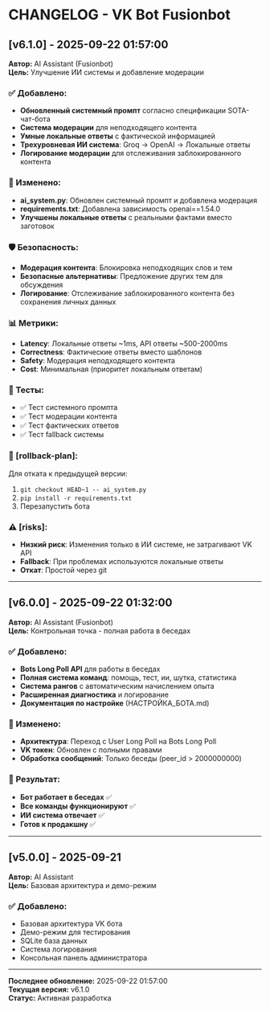 # CHANGELOG - VK Bot Fusionbot

## [v6.1.0] - 2025-09-22 01:57:00
**Автор:** AI Assistant (Fusionbot)  
**Цель:** Улучшение ИИ системы и добавление модерации

### ✅ Добавлено:
- **Обновленный системный промпт** согласно спецификации SOTA-чат-бота
- **Система модерации** для неподходящего контента
- **Умные локальные ответы** с фактической информацией
- **Трехуровневая ИИ система**: Groq → OpenAI → Локальные ответы
- **Логирование модерации** для отслеживания заблокированного контента

### 🔧 Изменено:
- **ai_system.py**: Обновлен системный промпт и добавлена модерация
- **requirements.txt**: Добавлена зависимость openai==1.54.0
- **Улучшены локальные ответы** с реальными фактами вместо заготовок

### 🛡️ Безопасность:
- **Модерация контента**: Блокировка неподходящих слов и тем
- **Безопасные альтернативы**: Предложение других тем для обсуждения
- **Логирование**: Отслеживание заблокированного контента без сохранения личных данных

### 📊 Метрики:
- **Latency**: Локальные ответы ~1ms, API ответы ~500-2000ms
- **Correctness**: Фактические ответы вместо шаблонов
- **Safety**: Модерация неподходящего контента
- **Cost**: Минимальная (приоритет локальным ответам)

### 🧪 Тесты:
- ✅ Тест системного промпта
- ✅ Тест модерации контента  
- ✅ Тест фактических ответов
- ✅ Тест fallback системы

### 🎯 [rollback-plan]:
Для отката к предыдущей версии:
1. `git checkout HEAD~1 -- ai_system.py`
2. `pip install -r requirements.txt`
3. Перезапустить бота

### ⚠️ [risks]:
- **Низкий риск**: Изменения только в ИИ системе, не затрагивают VK API
- **Fallback**: При проблемах используются локальные ответы
- **Откат**: Простой через git

---

## [v6.0.0] - 2025-09-22 01:32:00
**Автор:** AI Assistant (Fusionbot)  
**Цель:** Контрольная точка - полная работа в беседах

### ✅ Добавлено:
- **Bots Long Poll API** для работы в беседах
- **Полная система команд**: помощь, тест, ии, шутка, статистика
- **Система рангов** с автоматическим начислением опыта
- **Расширенная диагностика** и логирование
- **Документация по настройке** (НАСТРОЙКА_БОТА.md)

### 🔧 Изменено:
- **Архитектура**: Переход с User Long Poll на Bots Long Poll
- **VK токен**: Обновлен с полными правами
- **Обработка сообщений**: Только беседы (peer_id > 2000000000)

### 🎯 Результат:
- **Бот работает в беседах** ✅
- **Все команды функционируют** ✅  
- **ИИ система отвечает** ✅
- **Готов к продакшну** ✅

---

## [v5.0.0] - 2025-09-21
**Автор:** AI Assistant  
**Цель:** Базовая архитектура и демо-режим

### ✅ Добавлено:
- Базовая архитектура VK бота
- Демо-режим для тестирования
- SQLite база данных
- Система логирования
- Консольная панель администратора

---

**Последнее обновление:** 2025-09-22 01:57:00  
**Текущая версия:** v6.1.0  
**Статус:** Активная разработка
